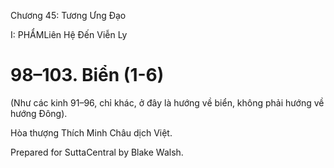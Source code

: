 

Chương 45: Tương Ưng Ðạo

I: PHẨMLiên Hệ Ðến Viễn Ly

# 98–103. Biển (1-6)

(Như các kinh 91–96, chỉ khác, ở đây là hướng về biển, không phải hướng về hướng Ðông).

Hòa thượng Thích Minh Châu dịch Việt.

Prepared for SuttaCentral by Blake Walsh.